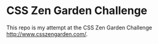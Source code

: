 # CSS Zen Garden Challenge

This repo is my attempt at the CSS Zen Garden Challenge http://www.csszengarden.com/. 
